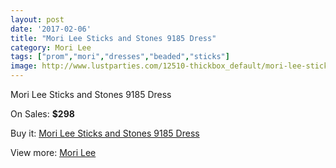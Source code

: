 ```yaml
---
layout: post
date: '2017-02-06'
title: "Mori Lee Sticks and Stones 9185 Dress"
category: Mori Lee
tags: ["prom","mori","dresses","beaded","sticks"]
image: http://www.lustparties.com/12510-thickbox_default/mori-lee-sticks-and-stones-9185-dress.jpg
---
```

Mori Lee Sticks and Stones 9185 Dress

On Sales: **$298**
<a href="https://www.lustparties.com/en/mori-lee/4662-mori-lee-sticks-and-stones-9185-dress.html"><amp-img layout="responsive" width="600" height="600" src="//www.lustparties.com/12510-thickbox_default/mori-lee-sticks-and-stones-9185-dress.jpg" alt="Mori Lee Sticks and Stones 9185 Dress 0" /></a>
<a href="https://www.lustparties.com/en/mori-lee/4662-mori-lee-sticks-and-stones-9185-dress.html"><amp-img layout="responsive" width="600" height="600" src="//www.lustparties.com/12511-thickbox_default/mori-lee-sticks-and-stones-9185-dress.jpg" alt="Mori Lee Sticks and Stones 9185 Dress 1" /></a>
<a href="https://www.lustparties.com/en/mori-lee/4662-mori-lee-sticks-and-stones-9185-dress.html"><amp-img layout="responsive" width="600" height="600" src="//www.lustparties.com/12512-thickbox_default/mori-lee-sticks-and-stones-9185-dress.jpg" alt="Mori Lee Sticks and Stones 9185 Dress 2" /></a>
<a href="https://www.lustparties.com/en/mori-lee/4662-mori-lee-sticks-and-stones-9185-dress.html"><amp-img layout="responsive" width="600" height="600" src="//www.lustparties.com/12513-thickbox_default/mori-lee-sticks-and-stones-9185-dress.jpg" alt="Mori Lee Sticks and Stones 9185 Dress 3" /></a>
<a href="https://www.lustparties.com/en/mori-lee/4662-mori-lee-sticks-and-stones-9185-dress.html"><amp-img layout="responsive" width="600" height="600" src="//www.lustparties.com/12514-thickbox_default/mori-lee-sticks-and-stones-9185-dress.jpg" alt="Mori Lee Sticks and Stones 9185 Dress 4" /></a>

Buy it: [Mori Lee Sticks and Stones 9185 Dress](https://www.lustparties.com/en/mori-lee/4662-mori-lee-sticks-and-stones-9185-dress.html "Mori Lee Sticks and Stones 9185 Dress")

View more: [Mori Lee](https://www.lustparties.com/en/26-mori-lee "Mori Lee")